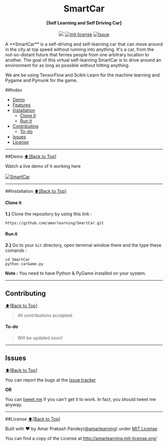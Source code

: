 <h1 align="center" id="SmartCar">SmartCar</h1>
<h4 align="center">[Self Learning and Self Driving Car]</h4>

<p align="center">
<a href="https://travis-ci.org/amarlearning/SmartCar"><img src="https://travis-ci.org/amarlearning/SmartCar.svg?branch=master"></a>
<a href="http://amarlearning.mit-license.org/"><img src="https://img.shields.io/pypi/l/pyzipcode-cli.svg" alt="mit license"></a>
<a href="https://github.com/amarlearning/SmartCar/issues"><img src="https://camo.githubusercontent.com/926d8ca67df15de5bd1abac234c0603d94f66c00/68747470733a2f2f696d672e736869656c64732e696f2f62616467652f636f6e747269627574696f6e732d77656c636f6d652d627269676874677265656e2e7376673f7374796c653d666c6174" alt="Issue"></a>
</p>
A **SmartCar** is a self-driving and self-learning car that can move around in the city at top speed without running into anything. It's a car, from the not-so-distant future that ferries people from one arbitrary location to another. The goal of this virtual self-learning SmartCar is to drive around an environment for as long as possible without hitting anything.

We are be using TensorFlow and Scikit-Learn for the machine learning and Pygame and Pymunk for the game.

##Index
- [Demo](#demo)
- [Features](#features)
- [Installation](#installation)
  - [Clone it](#clone-it)
  - [Run it](#run-it)
- [Contributing](#contributing)
  - [To-do](#to-do)
- [Issues](#issues)
- [License](#license)


***

##Demo
[:arrow_up:\[Back to Top\]](https://github.com/amarlearning/SmartCar#SmartCar)

Watch a live demo of it working here <br><br>
[![SmartCar](https://github.com/amarlearning/Plaked/raw/master/screenshots/giphy.gif)](https://youtu.be/67en0hRGUvc)

***

##Installation
[:arrow_up:\[Back to Top\]](https://github.com/amarlearning/SmartCar#SmartCar)

#### Clone it

<b>1.)</b> Clone the repository by using this link :
```
https://github.com/amarlearning/SmartCar.git
```
#### Run it

<b>2.)</b> Go to your ```Git``` directory, open terminal window there and the type these comands :
```
cd SmartCar
python carGame.py
```

<b>Note :</b> You need to have Python & PyGame installed on your system.

***

## Contributing
[:arrow_up:\[Back to Top\]](https://github.com/amarlearning/SmartCar#SmartCar)

> All contributions accepted.

#### To-do
> Will be updated soon!
***

## Issues
[:arrow_up:\[Back to Top\]](https://github.com/amarlearning/SmartCar#SmartCar)

You can report the bugs at the [issue tracker](https://github.com/amarlearning/SmartCar/issues)

**OR**

You can [tweet me](https://twitter.com/iamarpandey) if you can't get it to work. In fact, you should tweet me anyway.

***

##License
[:arrow_up:\[Back to Top\]](https://github.com/amarlearning/SmartCar#SmartCar)

Built with ♥ by Amar Prakash Pandey([@amarlearning](http://github.com/amarlearning)) under [MIT License](http://amarlearning.mit-license.org/) 

You can find a copy of the License at http://amarlearning.mit-license.org/

